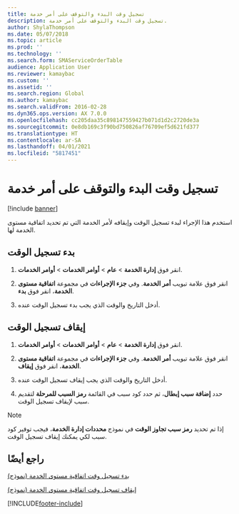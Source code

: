 ```yaml
---
title: تسجيل وقت البدء والتوقف على أمر خدمة
description: تسجيل وقت البدء والتوقف على أمر خدمة.
author: ShylaThompson
ms.date: 05/07/2018
ms.topic: article
ms.prod: ''
ms.technology: ''
ms.search.form: SMAServiceOrderTable
audience: Application User
ms.reviewer: kamaybac
ms.custom: ''
ms.assetid: ''
ms.search.region: Global
ms.author: kamaybac
ms.search.validFrom: 2016-02-28
ms.dyn365.ops.version: AX 7.0.0
ms.openlocfilehash: cc205daa35c898147559427b071d1d2c2720de3a
ms.sourcegitcommit: 0e8db169c3f90bd750826af76709ef5d621fd377
ms.translationtype: HT
ms.contentlocale: ar-SA
ms.lasthandoff: 04/01/2021
ms.locfileid: "5817451"
---
```

# <a name="start-and-stop-time-recording-on-a-service-order"></a>تسجيل وقت البدء والتوقف على أمر خدمة 

[!include [banner](../includes/banner.md)]


استخدم هذا الإجراء لبدء تسجيل الوقت وإيقافه لأمر الخدمة التي تم تحديد اتفاقية مستوى الخدمة لها.

## <a name="start-time-recording"></a>بدء تسجيل الوقت

1.  انقر فوق **إدارة الخدمة** \> **عام** \> **أوامر الخدمات** \> **أوامر الخدمات**.

2.  انقر فوق علامة تبويب **أمر الخدمة**. وفي **جزء الإجراءات** في مجموعة **اتفاقية مستوى الخدمة**، انقر فوق **بدء**.

3.  أدخل التاريخ والوقت الذي يجب بدء تسجيل الوقت عنده.

## <a name="stop-time-recording"></a>إيقاف تسجيل الوقت

1.  انقر فوق **إدارة الخدمة** \> **عام** \> **أوامر الخدمات** \> **أوامر الخدمات**.

2.  انقر فوق علامة تبويب **أمر الخدمة**. وفي **جزء الإجراءات** في مجموعة **اتفاقية مستوى الخدمة**، انقر فوق **إيقاف**.

3.  أدخل التاريخ والوقت الذي يجب إيقاف تسجيل الوقت عنده.

4.  حدد **‏‫إضافة سبب إبطال‬**، ثم حدد كود سبب في القائمة **رمز السبب للمرحلة‬** لتقديم سبب لإيقاف تسجيل الوقت.


> [!NOTE]
> <P>إذا تم تحديد <STRONG>رمز سبب تجاوز الوقت‬</STRONG> في نموذج <STRONG>محددات إدارة الخدمة</STRONG>، فيجب توفير كود سبب لكي يمكنك إيقاف تسجيل الوقت.</P>



## <a name="see-also"></a>راجع أيضًا

[‏‏بدء تسجيل وقت اتفاقية مستوى الخدمة (نموذج)](https://technet.microsoft.com/library/hh242297\(v=ax.60\))

[‏‏إيقاف تسجيل وقت اتفاقية مستوى الخدمة (نموذج)](https://technet.microsoft.com/library/hh242241\(v=ax.60\))

  




[!INCLUDE[footer-include](../../includes/footer-banner.md)]